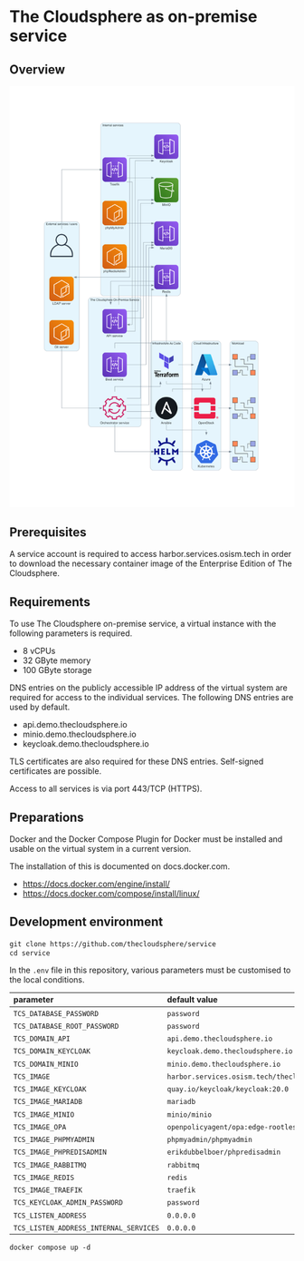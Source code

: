 # The Cloudsphere as on-premise service

## Overview

![Overview](./overview.png)

## Prerequisites

A service account is required to access harbor.services.osism.tech in order
to download the necessary container image of the Enterprise Edition of The
Cloudsphere.

## Requirements

To use The Cloudsphere on-premise service, a virtual instance with the following
parameters is required.

* 8 vCPUs
* 32 GByte memory
* 100 GByte storage

DNS entries on the publicly accessible IP address of the virtual system are required
for access to the individual services. The following DNS entries are used by default.

* api.demo.thecloudsphere.io
* minio.demo.thecloudsphere.io
* keycloak.demo.thecloudsphere.io

TLS certificates are also required for these DNS entries. Self-signed certificates
are possible.

Access to all services is via port 443/TCP (HTTPS).

## Preparations

Docker and the Docker Compose Plugin for Docker must be installed and usable on the
virtual system in a current version.

The installation of this is documented on docs.docker.com.

* https://docs.docker.com/engine/install/
* https://docs.docker.com/compose/install/linux/

## Development environment

```
git clone https://github.com/thecloudsphere/service
cd service
```

In the ``.env`` file in this repository, various parameters must be customised
to the local conditions.

| parameter                                | default value                                            | description |
| :----------------------------------------| :------------------------------------------------------- | :---------- |
| ``TCS_DATABASE_PASSWORD``                | ``password``                                             |             |
| ``TCS_DATABASE_ROOT_PASSWORD``           | ``password``                                             |             |
| ``TCS_DOMAIN_API``                       | ``api.demo.thecloudsphere.io``                           |             |
| ``TCS_DOMAIN_KEYCLOAK``                  | ``keycloak.demo.thecloudsphere.io``                      |             |
| ``TCS_DOMAIN_MINIO``                     | ``minio.demo.thecloudsphere.io``                         |             |
| ``TCS_IMAGE``                            | ``harbor.services.osism.tech/thecloudsphere/tcs:latest`` |             |
| ``TCS_IMAGE_KEYCLOAK``                   | ``quay.io/keycloak/keycloak:20.0``                       |             |
| ``TCS_IMAGE_MARIADB``                    | ``mariadb``                                              |             |
| ``TCS_IMAGE_MINIO``                      | ``minio/minio``                                          |             |
| ``TCS_IMAGE_OPA``                        | ``openpolicyagent/opa:edge-rootless``                    |             |
| ``TCS_IMAGE_PHPMYADMIN``                 | ``phpmyadmin/phpmyadmin``                                |             |
| ``TCS_IMAGE_PHPREDISADMIN``              | ``erikdubbelboer/phpredisadmin``                         |             |
| ``TCS_IMAGE_RABBITMQ``                   | ``rabbitmq``                                             |             |
| ``TCS_IMAGE_REDIS``                      | ``redis``                                                |             |
| ``TCS_IMAGE_TRAEFIK``                    | ``traefik``                                              |             |
| ``TCS_KEYCLOAK_ADMIN_PASSWORD``          | ``password``                                             |             |
| ``TCS_LISTEN_ADDRESS``                   | ``0.0.0.0``                                              |             |
| ``TCS_LISTEN_ADDRESS_INTERNAL_SERVICES`` | ``0.0.0.0``                                              |             |

```
docker compose up -d
```
